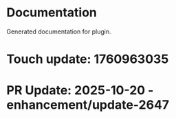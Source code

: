 # Documentation

Generated documentation for plugin.

# Touch update: 1760963035

# PR Update: 2025-10-20 - enhancement/update-2647
